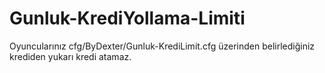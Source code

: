 # Gunluk-KrediYollama-Limiti

Oyuncularınız cfg/ByDexter/Gunluk-KrediLimit.cfg üzerinden belirlediğiniz krediden yukarı kredi atamaz.
